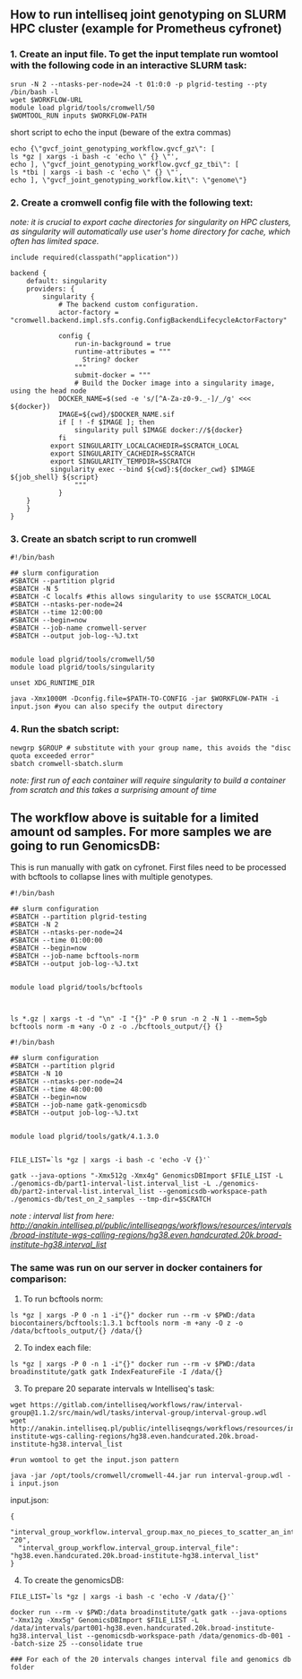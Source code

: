## How to run intelliseq joint genotyping on SLURM HPC cluster (example for Prometheus cyfronet)

### 1. Create an input file. To get the input template run womtool with the following code in an interactive SLURM task:

```
srun -N 2 --ntasks-per-node=24 -t 01:0:0 -p plgrid-testing --pty /bin/bash -l
wget $WORKFLOW-URL
module load plgrid/tools/cromwell/50
$WOMTOOL_RUN inputs $WORKFLOW-PATH
```

short script to echo the input (beware of the extra commas)
```
echo {\"gvcf_joint_genotyping_workflow.gvcf_gz\": [
ls *gz | xargs -i bash -c 'echo \" {} \"',
echo ], \"gvcf_joint_genotyping_workflow.gvcf_gz_tbi\": [
ls *tbi | xargs -i bash -c 'echo \" {} \"',
echo ], \"gvcf_joint_genotyping_workflow.kit\": \"genome\"}
```

### 2. Create a cromwell config file with the following text:

*note: it is crucial to export cache directories for singularity on HPC clusters, as singularity will automatically use user's home directory for cache, which often has limited space.*

```
include required(classpath("application"))

backend {
    default: singularity
    providers: {
        singularity {
            # The backend custom configuration.
            actor-factory = "cromwell.backend.impl.sfs.config.ConfigBackendLifecycleActorFactory"

            config {
                run-in-background = true
                runtime-attributes = """
                  String? docker
                """
                submit-docker = """
                # Build the Docker image into a singularity image, using the head node
    		DOCKER_NAME=$(sed -e 's/[^A-Za-z0-9._-]/_/g' <<< ${docker})
    		IMAGE=${cwd}/$DOCKER_NAME.sif
  	        if [ ! -f $IMAGE ]; then
        		singularity pull $IMAGE docker://${docker}
    		fi
		  export SINGULARITY_LOCALCACHEDIR=$SCRATCH_LOCAL
		  export SINGULARITY_CACHEDIR=$SCRATCH
		  export SINGULARITY_TEMPDIR=$SCRATCH
		  singularity exec --bind ${cwd}:${docker_cwd} $IMAGE ${job_shell} ${script}
                """
            }
	}
    }
}
```

### 3. Create an sbatch script to run cromwell 
```
#!/bin/bash

## slurm configuration
#SBATCH --partition plgrid
#SBATCH -N 5
#SBATCH -C localfs #this allows singularity to use $SCRATCH_LOCAL
#SBATCH --ntasks-per-node=24
#SBATCH --time 12:00:00
#SBATCH --begin=now
#SBATCH --job-name cromwell-server
#SBATCH --output job-log--%J.txt


module load plgrid/tools/cromwell/50 
module load plgrid/tools/singularity 

unset XDG_RUNTIME_DIR
 
java -Xmx1000M -Dconfig.file=$PATH-TO-CONFIG -jar $WORKFLOW-PATH -i input.json #you can also specify the output directory
```

### 4. Run the sbatch script:
```
newgrp $GROUP # substitute with your group name, this avoids the "disc quota exceeded error"
sbatch cromwell-sbatch.slurm
```
*note: first run of each container will require singularity to build a container from scratch and this takes a surprising amount of time*


## The workflow above is suitable for a limited amount od samples. For more samples we are going to run GenomicsDB:
This is run manually with gatk on cyfronet. First files need to be processed with bcftools to collapse lines with multiple genotypes.

```
#!/bin/bash

## slurm configuration
#SBATCH --partition plgrid-testing
#SBATCH -N 2
#SBATCH --ntasks-per-node=24
#SBATCH --time 01:00:00
#SBATCH --begin=now
#SBATCH --job-name bcftools-norm
#SBATCH --output job-log--%J.txt


module load plgrid/tools/bcftools



ls *.gz | xargs -t -d "\n" -I "{}" -P 0 srun -n 2 -N 1 --mem=5gb bcftools norm -m +any -O z -o ./bcftools_output/{} {}
```


```
#!/bin/bash

## slurm configuration
#SBATCH --partition plgrid
#SBATCH -N 10
#SBATCH --ntasks-per-node=24
#SBATCH --time 48:00:00
#SBATCH --begin=now
#SBATCH --job-name gatk-genomicsdb
#SBATCH --output job-log--%J.txt


module load plgrid/tools/gatk/4.1.3.0


FILE_LIST=`ls *gz | xargs -i bash -c 'echo -V {}'`

gatk --java-options "-Xmx512g -Xmx4g" GenomicsDBImport $FILE_LIST -L ./genomics-db/part1-interval-list.interval_list -L ./genomics-db/part2-interval-list.interval_list --genomicsdb-workspace-path ./genomics-db/test_on_2_samples --tmp-dir=$SCRATCH

```

*note : interval list from here: http://anakin.intelliseq.pl/public/intelliseqngs/workflows/resources/intervals/broad-institute-wgs-calling-regions/hg38.even.handcurated.20k.broad-institute-hg38.interval_list*


### The same was run on our server in docker containers for comparison:

1. To run bcftools norm:
```
ls *gz | xargs -P 0 -n 1 -i"{}" docker run --rm -v $PWD:/data biocontainers/bcftools:1.3.1 bcftools norm -m +any -O z -o /data/bcftools_output/{} /data/{} 
```

2. To index each file:
```
ls *gz | xargs -P 0 -n 1 -i"{}" docker run --rm -v $PWD:/data broadinstitute/gatk gatk IndexFeatureFile -I /data/{}
```

3. To prepare 20 separate intervals w Intelliseq's task:

```
wget https://gitlab.com/intelliseq/workflows/raw/interval-group@1.1.2/src/main/wdl/tasks/interval-group/interval-group.wdl
wget http://anakin.intelliseq.pl/public/intelliseqngs/workflows/resources/intervals/broad-institute-wgs-calling-regions/hg38.even.handcurated.20k.broad-institute-hg38.interval_list

#run womtool to get the input.json pattern

java -jar /opt/tools/cromwell/cromwell-44.jar run interval-group.wdl -i input.json
```

input.json:
```
{
  "interval_group_workflow.interval_group.max_no_pieces_to_scatter_an_interval_file": "20",
  "interval_group_workflow.interval_group.interval_file": "hg38.even.handcurated.20k.broad-institute-hg38.interval_list"
}
```

4. To create the genomicsDB:
```
FILE_LIST=`ls *gz | xargs -i bash -c 'echo -V /data/{}'`

docker run --rm -v $PWD:/data broadinstitute/gatk gatk --java-options "-Xmx12g -Xmx5g" GenomicsDBImport $FILE_LIST -L /data/intervals/part001-hg38.even.handcurated.20k.broad-institute-hg38.interval_list --genomicsdb-workspace-path /data/genomics-db-001 --batch-size 25 --consolidate true

### For each of the 20 intervals changes interval file and genomics db folder 
```


